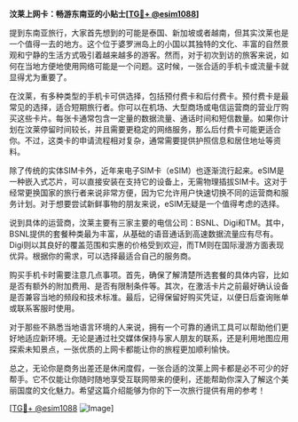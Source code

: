 **汶莱上网卡：畅游东南亚的小贴士[[TG💪+ @esim1088](https://t.me/s/esim1088)]**

提到东南亚旅行，大家首先想到的可能是泰国、新加坡或者越南，但其实汶莱也是一个值得一去的地方。这个位于婆罗洲岛上的小国以其独特的文化、丰富的自然景观和宁静的生活方式吸引着越来越多的游客。然而，对于初次到访的旅客来说，如何在当地方便地使用网络可能是一个问题。这时候，一张合适的手机卡或流量卡就显得尤为重要了。

在汶莱，有多种类型的手机卡可供选择，包括预付费卡和后付费卡。预付费卡是最常见的选择，适合短期旅行者。你可以在机场、大型商场或电信运营商的营业厅购买这些卡片。每张卡通常包含一定量的数据流量、通话时间和短信数量。如果你计划在汶莱停留时间较长，并且需要更稳定的网络服务，那么后付费卡可能更适合你。不过，这类卡的申请流程相对复杂，通常需要提供护照信息和居住地址等资料。

除了传统的实体SIM卡外，近年来电子SIM卡（eSIM）也逐渐流行起来。eSIM是一种嵌入式芯片，可以直接安装在支持它的设备上，无需物理插拔SIM卡。这对于经常更换国家的旅行者来说非常方便，因为它允许用户快速切换不同的运营商和服务计划。对于想要尝试新鲜事物的朋友来说，eSIM无疑是一个值得考虑的选择。

说到具体的运营商，汶莱主要有三家主要的电信公司：BSNL、Digi和TM。其中，BSNL提供的套餐种类最为丰富，从基础的语音通话到高速数据流量应有尽有。Digi则以其良好的覆盖范围和实惠的价格受到欢迎，而TM则在国际漫游方面表现优异。根据你的需求，可以选择最适合自己的服务商。

购买手机卡时需要注意几点事项。首先，确保了解清楚所选套餐的具体内容，比如是否有额外的附加费用、是否有限制条件等。其次，在激活卡片之前最好确认设备是否兼容当地的频段和技术标准。最后，记得保留好购买凭证，以便日后查询账单或联系客服时使用。

对于那些不熟悉当地语言环境的人来说，拥有一个可靠的通讯工具可以帮助他们更好地适应新环境。无论是通过社交媒体保持与家人朋友的联系，还是利用地图应用探索未知景点，一张优质的上网卡都能让你的旅程更加顺利愉快。

总之，无论你是商务出差还是休闲度假，一张合适的汶莱上网卡都是必不可少的好帮手。它不仅能让你随时随地享受互联网带来的便利，还能帮助你深入了解这个美丽国度的文化魅力。希望这篇介绍能够为你的下一次旅行提供有用的参考！

[[TG💪+ @esim1088](https://t.me/s/esim1088) ![Image](https://i.postimg.cc/4NQfJmqS/Snipaste-2025-05-13-00-14-12.png)]